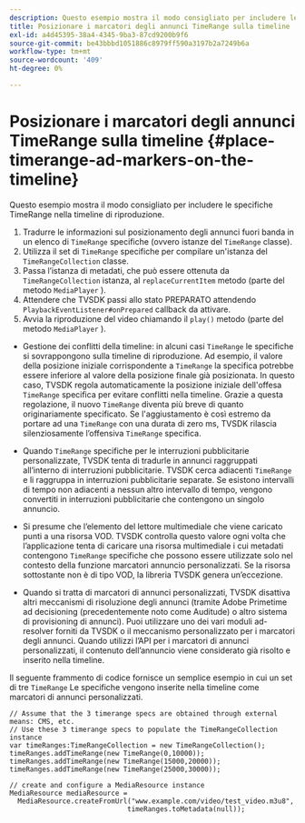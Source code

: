 ```yaml
---
description: Questo esempio mostra il modo consigliato per includere le specifiche TimeRange nella timeline di riproduzione.
title: Posizionare i marcatori degli annunci TimeRange sulla timeline
exl-id: a4d45395-38a4-4345-9ba3-87cd9200b9f6
source-git-commit: be43bbbd1051886c8979ff590a3197b2a7249b6a
workflow-type: tm+mt
source-wordcount: '409'
ht-degree: 0%

---
```


# Posizionare i marcatori degli annunci TimeRange sulla timeline {#place-timerange-ad-markers-on-the-timeline}

Questo esempio mostra il modo consigliato per includere le specifiche TimeRange nella timeline di riproduzione.

1. Tradurre le informazioni sul posizionamento degli annunci fuori banda in un elenco di `TimeRange` specifiche (ovvero istanze del `TimeRange` classe).
1. Utilizza il set di `TimeRange` specifiche per compilare un&#39;istanza del `TimeRangeCollection` classe.
1. Passa l’istanza di metadati, che può essere ottenuta da `TimeRangeCollection` istanza, al `replaceCurrentItem` metodo (parte del metodo `MediaPlayer` ).
1. Attendere che TVSDK passi allo stato PREPARATO attendendo `PlaybackEventListener#onPrepared` callback da attivare.
1. Avvia la riproduzione del video chiamando il `play()` metodo (parte del metodo `MediaPlayer` ).

* Gestione dei conflitti della timeline: in alcuni casi `TimeRange` le specifiche si sovrappongono sulla timeline di riproduzione. Ad esempio, il valore della posizione iniziale corrispondente a `TimeRange` la specifica potrebbe essere inferiore al valore della posizione finale già posizionata. In questo caso, TVSDK regola automaticamente la posizione iniziale dell&#39;offesa `TimeRange` specifica per evitare conflitti nella timeline. Grazie a questa regolazione, il nuovo `TimeRange` diventa più breve di quanto originariamente specificato. Se l&#39;aggiustamento è così estremo da portare ad una `TimeRange` con una durata di zero ms, TVSDK rilascia silenziosamente l’offensiva `TimeRange` specifica.

* Quando `TimeRange` specifiche per le interruzioni pubblicitarie personalizzate, TVSDK tenta di tradurle in annunci raggruppati all’interno di interruzioni pubblicitarie. TVSDK cerca adiacenti `TimeRange` e li raggruppa in interruzioni pubblicitarie separate. Se esistono intervalli di tempo non adiacenti a nessun altro intervallo di tempo, vengono convertiti in interruzioni pubblicitarie che contengono un singolo annuncio.

* Si presume che l’elemento del lettore multimediale che viene caricato punti a una risorsa VOD. TVSDK controlla questo valore ogni volta che l’applicazione tenta di caricare una risorsa multimediale i cui metadati contengono `TimeRange` specifiche che possono essere utilizzate solo nel contesto della funzione marcatori annuncio personalizzati. Se la risorsa sottostante non è di tipo VOD, la libreria TVSDK genera un’eccezione.

* Quando si tratta di marcatori di annunci personalizzati, TVSDK disattiva altri meccanismi di risoluzione degli annunci (tramite Adobe Primetime ad decisioning (precedentemente noto come Auditude) o altro sistema di provisioning di annunci). Puoi utilizzare uno dei vari moduli ad-resolver forniti da TVSDK o il meccanismo personalizzato per i marcatori degli annunci. Quando utilizzi l’API per i marcatori di annunci personalizzati, il contenuto dell’annuncio viene considerato già risolto e inserito nella timeline.

<!--<a id="example_639BD1B66CE74F3DB65ED06CAD23EB09"></a>-->

Il seguente frammento di codice fornisce un semplice esempio in cui un set di tre `TimeRange` Le specifiche vengono inserite nella timeline come marcatori di annunci personalizzati.

```
// Assume that the 3 timerange specs are obtained through external means: CMS, etc. 
// Use these 3 timerange specs to populate the TimeRangeCollection instance 
var timeRanges:TimeRangeCollection = new TimeRangeCollection(); 
timeRanges.addTimeRange(new TimeRange(0,10000)); 
timeRanges.addTimeRange(new TimeRange(15000,20000)); 
timeRanges.addTimeRange(new TimeRange(25000,30000)); 
  
// create and configure a MediaResource instance 
MediaResource mediaResource =  
  MediaResource.createFromUrl("www.example.com/video/test_video.m3u8",  
                             timeRanges.toMetadata(null));
```
